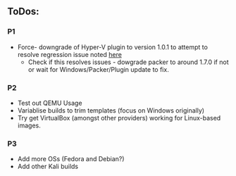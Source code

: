 ## ToDos:

### P1
- Force- downgrade of Hyper-V plugin to version 1.0.1 to attempt to resolve regression issue noted [here](https://github.com/hashicorp/packer-plugin-hyperv/issues/65)
  - Check if this resolves issues - dowgrade packer to around 1.7.0 if not or wait for Windows/Packer/Plugin update to fix.

### P2
- Test out QEMU Usage
- Variablise builds to trim templates (focus on Windows originally)
- Try get VirtualBox (amongst other providers) working for Linux-based images.

### P3
- Add more OSs (Fedora and Debian?)
- Add other Kali builds
